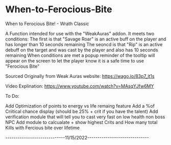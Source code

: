 # When-to-Ferocious-Bite
When to Ferocious Bite! - Wrath Classic


A Function intended for use with the "WeakAuras" addon.
It meets two conditions:
The first is that "Savage Roar" is an active buff on the player and has longer than 10 seconds remaining
The seoncd is that "Rip" is an active debuff on the target and was cast by the player and also has 10 seconds remaining
When conditions are met a popup reminder of the tooltip will appear on the screen to let the player know it is a safe time to use "Ferocious Bite"


Sourced Originally     from Weak Auras website: https://wago.io/83p7_it1s

Video Explination:     https://www.youtube.com/watch?v=MAsqYJfw6MY



To Do:

Add Optimization of points to energy vs life remaing feature
Add a %of Criitical chance display (should be 25% + crit if you have the talent)
Add verification module that will tell you to cast very fast on low health non boss NPC 
Add module to calcualate + show highest Crits and How many total Kills with Fercious bite over lifetime

-----------------------------11/15/2022------------------------------

